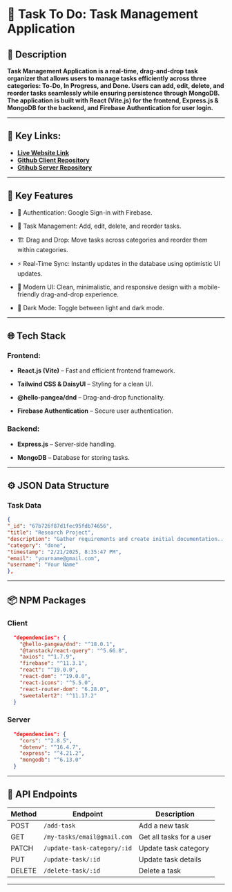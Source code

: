 # 📝 Task To Do: Task Management Application

## 🌟 Description

**Task Management Application is a real-time, drag-and-drop task organizer that allows users to manage tasks efficiently across three categories: To-Do, In Progress, and Done. Users can add, edit, delete, and reorder tasks seamlessly while ensuring persistence through MongoDB. The application is built with React (Vite.js) for the frontend, Express.js & MongoDB for the backend, and Firebase Authentication for user login.**

---

## 🔗 Key Links:

- [**Live Website Link**](https://task-to-do-dnd.netlify.app/)
- [**Github Client Repository**](https://github.com/sheikh-saiyam/Task-To-Do/tree/main/client)
- [**Gtihub Server Repository**](https://github.com/sheikh-saiyam/Task-To-Do/tree/main/server)

---

## 🚀️ Key Features

- 🔐 Authentication: Google Sign-in with Firebase.

- 📌 Task Management: Add, edit, delete, and reorder tasks.

- 🏗️ Drag and Drop: Move tasks across categories and reorder them within categories.

- ⚡ Real-Time Sync: Instantly updates in the database using optimistic UI updates.

- 🎨 Modern UI: Clean, minimalistic, and responsive design with a mobile-friendly drag-and-drop experience.

- 🌙 Dark Mode: Toggle between light and dark mode.

---

## 🌐 Tech Stack

### Frontend:

- **React.js (Vite)** – Fast and efficient frontend framework.

- **Tailwind CSS & DaisyUI** – Styling for a clean UI.

- **@hello-pangea/dnd** – Drag-and-drop functionality.

- **Firebase Authentication** – Secure user authentication.

### Backend:

- **Express.js** – Server-side handling.

- **MongoDB** – Database for storing tasks.

---

## ⚙️ JSON Data Structure

### Task Data

```json
{
"_id": "67b726f87d1fec95fdb74656",
"title": "Research Project",
"description": "Gather requirements and create initial documentation....",
"category": "done",
"timestamp": "2/21/2025, 8:35:47 PM",
"email": "yourname@gmail.com",
"username": "Your Name"
},
```

---

## 📦 NPM Packages

### Client

```json
  "dependencies": {
    "@hello-pangea/dnd": "^18.0.1",
    "@tanstack/react-query": "^5.66.8",
    "axios": "^1.7.9",
    "firebase": "^11.3.1",
    "react": "^19.0.0",
    "react-dom": "^19.0.0",
    "react-icons": "^5.5.0",
    "react-router-dom": "6.28.0",
    "sweetalert2": "^11.17.2"
  }
```

### Server

```json
  "dependencies": {
    "cors": "^2.8.5",
    "dotenv": "^16.4.7",
    "express": "^4.21.2",
    "mongodb": "^6.13.0"
  }
```

---

## 🔌 API Endpoints

| Method | Endpoint                    | Description              |
| ------ | --------------------------- | ------------------------ |
| POST   | `/add-task`                 | Add a new task           |
| GET    | `/my-tasks/email@gmail.com` | Get all tasks for a user |
| PATCH  | `/update-task-category/:id` | Update task category     |
| PUT    | `/update-task/:id`          | Update task details      |
| DELETE | `/delete-task/:id`          | Delete a task            |

---
